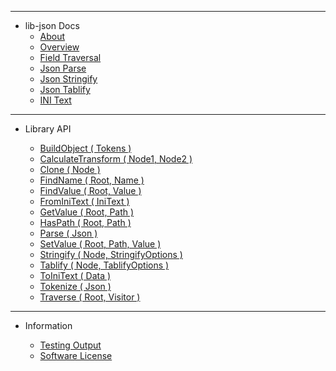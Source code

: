 <!-- _sidebar.md -->

<hr>

- lib-json Docs
	- [About](external/readme.md "lib-json")
	- [Overview](guides/lib-json.md "lib-json")
	- [Field Traversal](guides/field-traversal.md)
	- [Json Parse](guides/json-parse.md)
	- [Json Stringify](guides/json-stringify.md)
	- [Json Tablify](guides/json-tablify.md)
	- [INI Text](guides/ini-text.md)

<hr>

- Library API

	- [BuildObject ( Tokens )](api/BuildObject.md "lib-json.BuildObject()")
	- [CalculateTransform ( Node1, Node2 )](api/CalculateTransform.md "lib-json.CalculateTransform()")
	- [Clone ( Node )](api/Clone.md "lib-json.Clone()")
	- [FindName ( Root, Name )](api/FindName.md "lib-json.FindName()")
	- [FindValue ( Root, Value )](api/FindValue.md "lib-json.FindValue()")
	- [FromIniText ( IniText )](api/FromIniText.md "lib-json.FromIniText()")
	- [GetValue ( Root, Path )](api/GetValue.md "lib-json.GetValue()")
	- [HasPath ( Root, Path )](api/HasPath.md "lib-json.HasPath()")
	- [Parse ( Json )](api/Parse.md "lib-json.Parse()")
	- [SetValue ( Root, Path, Value )](api/SetValue.md "lib-json.SetValue()")
	- [Stringify ( Node, StringifyOptions )](api/Stringify.md "lib-json.Stringify()")
	- [Tablify ( Node, TablifyOptions )](api/Tablify.md "lib-json.Tablify()")
	- [ToIniText ( Data )](api/ToIniText.md "lib-json.ToIniText()")
	- [Tokenize ( Json )](api/Tokenize.md "lib-json.Tokenize()")
	- [Traverse ( Root, Visitor )](api/Traverse.md "lib-json.Traverse()")

<hr>

- Information

	- [Testing Output](external/testing-output.md)
	- [Software License](external/license.md)
